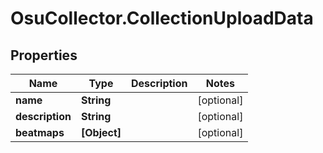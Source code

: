 # OsuCollector.CollectionUploadData

## Properties
Name | Type | Description | Notes
------------ | ------------- | ------------- | -------------
**name** | **String** |  | [optional] 
**description** | **String** |  | [optional] 
**beatmaps** | **[Object]** |  | [optional] 


